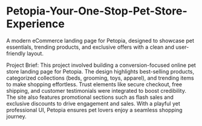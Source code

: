 # Petopia-Your-One-Stop-Pet-Store-Experience
A modern eCommerce landing page for Petopia, designed to showcase pet essentials, trending products, and exclusive offers with a clean and user-friendly layout.

Project Brief:
This project involved building a conversion-focused online pet store landing page for Petopia. The design highlights best-selling products, categorized collections (beds, grooming, toys, apparel), and trending items to make shopping effortless. Trust elements like secure checkout, free shipping, and customer testimonials were integrated to boost credibility. The site also features promotional sections such as flash sales and exclusive discounts to drive engagement and sales. With a playful yet professional UI, Petopia ensures pet lovers enjoy a seamless shopping journey.
